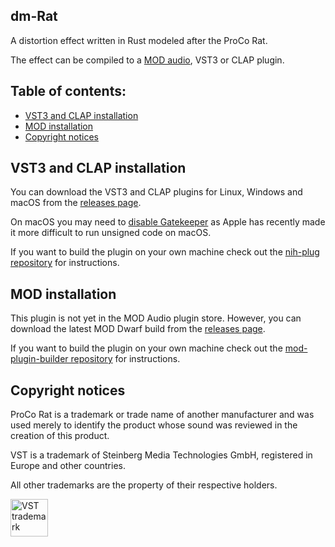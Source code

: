 ## dm-Rat

A distortion effect written in Rust modeled after the ProCo Rat.

The effect can be compiled to a [MOD audio](https://mod.audio/), VST3 or CLAP plugin.

## Table of contents:

- [VST3 and CLAP installation](#VST3-and-CLAP-installation)
- [MOD installation](#MOD-installation)
- [Copyright notices](#Copyright-notices)

## VST3 and CLAP installation

You can download the VST3 and CLAP plugins for Linux, Windows and macOS from the [releases page](https://github.com/davemollen/dm-Rat/releases).

On macOS you may need to [disable Gatekeeper](https://disable-gatekeeper.github.io/) as Apple has recently made it more difficult to run unsigned code on macOS.

If you want to build the plugin on your own machine check out the [nih-plug repository](https://github.com/robbert-vdh/nih-plug) for instructions.

## MOD installation

This plugin is not yet in the MOD Audio plugin store.
However, you can download the latest MOD Dwarf build from the [releases page](https://github.com/davemollen/dm-Rat/releases).

If you want to build the plugin on your own machine check out the [mod-plugin-builder repository](https://github.com/moddevices/mod-plugin-builder) for instructions.

## Copyright notices

ProCo Rat is a trademark or trade name of another manufacturer and was used merely to identify the product whose sound was reviewed in the creation of this product.

VST is a trademark of Steinberg Media Technologies GmbH, registered in Europe and other countries.

All other trademarks are the property of their respective holders.

<img src="https://steinbergmedia.github.io/vst3_dev_portal/resources/licensing_6.png" width="60" height="auto" alt="VST trademark">
